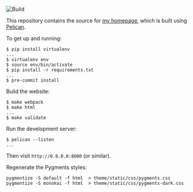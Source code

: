 ![Build](https://github.com/jameshanlon/homepage/actions/workflows/build.yml/badge.svg)

This repository contains the source for [my homepage](http://jameswhanlon.com),
which is built using [Pelican](https://blog.getpelican.com/).

To get up and running:
```
$ pip install virtualenv
...
$ virtualenv env
$ source env/bin/activate
$ pip install -r requirements.txt
...
$ pre-commit install
```

Build the website:
```
$ make webpack
$ make html
...
$ make validate
```

Run the development server:
```
$ pelican --listen
...
```
Then visit ``http://0.0.0.0:8000`` (or similar).

Regenerate the Pygments styles:
```
pygmentize -S default -f html  > theme/static/css/pygments.css
pygmentize -S monokai -f html  > theme/static/css/pygments-dark.css
```
